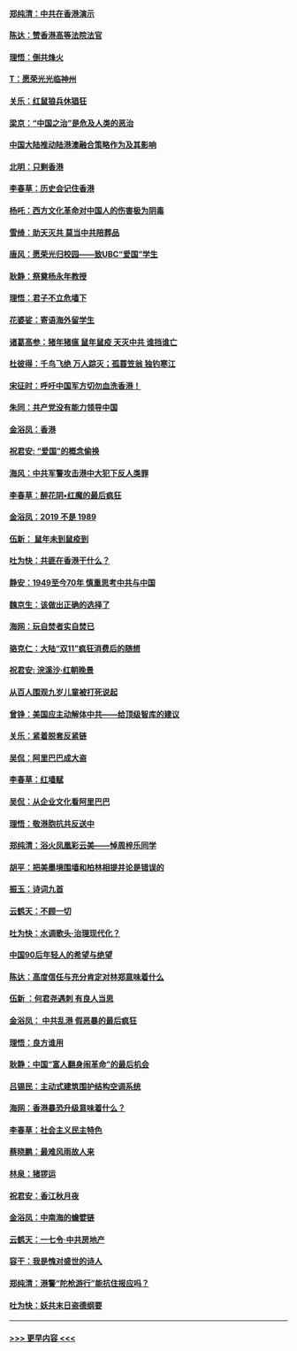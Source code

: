#### [郑纯清：中共在香港演示](../pages/nsc993/n11670539.md?t=11220201) 
#### [陈达：赞香港高等法院法官](../pages/nsc993/n11669542.md?t=11220201) 
#### [理悟：倒共烽火](../pages/nsc993/n11668844.md?t=11220201) 
#### [T：愿荣光光临神州](../pages/nsc993/n11668421.md?t=11220201) 
#### [关乐：红鼠狼兵休猖狂](../pages/nsc993/n11668378.md?t=11220201) 
#### [梁京：“中国之治”是危及人类的恶治](../pages/nsc993/n11668328.md?t=11220201) 
#### [中国大陆推动陆港澳融合策略作为及其影响](../pages/nsc993/n11668157.md?t=11220201) 
#### [北明：只剩香港](../pages/nsc993/n11668002.md?t=11220201) 
#### [李春草：历史会记住香港](../pages/nsc993/n11667927.md?t=11220201) 
#### [杨吒：西方文化革命对中国人的伤害极为阴毒](../pages/nsc993/n11664521.md?t=11220201) 
#### [雪绮：助天灭共 莫当中共陪葬品](../pages/nsc993/n11662650.md?t=11220201) 
#### [唐风：愿荣光归校园——致UBC“爱国”学生](../pages/nsc993/n11662194.md?t=11220201) 
#### [耿静：祭奠杨永年教授](../pages/nsc993/n11662514.md?t=11220201) 
#### [理悟：君子不立危墙下](../pages/nsc993/n11662172.md?t=11220201) 
#### [花婆娑：寄语海外留学生](../pages/nsc993/n11662121.md?t=11220201) 
#### [诸葛高参：猪年猪瘟 鼠年鼠疫 天灭中共 谁挡谁亡](../pages/nsc993/n11661980.md?t=11220201) 
#### [杜彼得：千鸟飞绝 万人踪灭；孤蓑笠翁 独钓寒江](../pages/nsc993/n11661170.md?t=11220201) 
#### [宋征时：呼吁中国军方切勿血洗香港！](../pages/nsc993/n11415318.md?t=11220201) 
#### [朱同：共产党没有能力领导中国](../pages/nsc993/n11660421.md?t=11220201) 
#### [金浴凤：香港](../pages/nsc993/n11660419.md?t=11220201) 
#### [祝君安: “爱国”的概念偷换](../pages/nsc993/n11659706.md?t=11220201) 
#### [海风：中共军警攻击港中大犯下反人类罪](../pages/nsc993/n11659632.md?t=11220201) 
#### [李春草：醉花阴•红魔的最后疯狂](../pages/nsc993/n11659287.md?t=11220201) 
#### [金浴凤：2019 不是 1989](../pages/nsc993/n11657663.md?t=11220201) 
#### [伍新： 鼠年未到鼠疫到](../pages/nsc993/n11655098.md?t=11220201) 
#### [吐为快：共匪在香港干什么？](../pages/nsc993/n11654891.md?t=11220201) 
#### [静安：1949至今70年 慎重思考中共与中国](../pages/nsc993/n11651244.md?t=11220201) 
#### [魏京生：该做出正确的选择了](../pages/nsc993/n11653084.md?t=11220201) 
#### [海网：玩自焚者实自焚已](../pages/nsc993/n11652423.md?t=11220201) 
#### [骆克仁：大陆“双11”疯狂消费后的随想](../pages/nsc993/n11652305.md?t=11220201) 
#### [祝君安: 浣溪沙·红朝晚景](../pages/nsc993/n11652258.md?t=11220201) 
#### [从百人围观九岁儿童被打死说起](../pages/nsc993/n11651030.md?t=11220201) 
#### [曾铮：美国应主动解体中共——给顶级智库的建议](../pages/nsc993/n11649888.md?t=11220201) 
#### [关乐：紧着脱套反紧链](../pages/nsc993/n11649069.md?t=11220201) 
#### [吴侃：阿里巴巴成大盗](../pages/nsc993/n11645523.md?t=11220201) 
#### [李春草：红墙赋](../pages/nsc993/n11646389.md?t=11220201) 
#### [吴侃：从企业文化看阿里巴巴](../pages/nsc993/n11645476.md?t=11220201) 
#### [理悟：敬港胞抗共反送中](../pages/nsc993/n11645466.md?t=11220201) 
#### [郑纯清：浴火凤凰彩云美——悼周梓乐同学](../pages/nsc993/n11645155.md?t=11220201) 
#### [胡平：把美墨境围墙和柏林相提并论是错误的](../pages/nsc993/n11645134.md?t=11220201) 
#### [振玉：诗词九首](../pages/nsc993/n11644081.md?t=11220201) 
#### [云鹤天：不顾一切](../pages/nsc993/n11643508.md?t=11220201) 
#### [吐为快：水调歌头·治理现代化？](../pages/nsc993/n11643485.md?t=11220201) 
#### [中国90后年轻人的希望与绝望](../pages/nsc993/n11642317.md?t=11220201) 
#### [陈达：高度信任与充分肯定对林郑意味着什么](../pages/nsc993/n11641441.md?t=11220201) 
#### [伍新 ：何君尧遇刺 有良人当思](../pages/nsc993/n11641503.md?t=11220201) 
#### [金浴凤： 中共乱港  假恶暴的最后疯狂](../pages/nsc993/n11641495.md?t=11220201) 
#### [理悟：良方谁用](../pages/nsc993/n11641463.md?t=11220201) 
#### [耿静：中国“富人翻身闹革命”的最后机会](../pages/nsc993/n11640655.md?t=11220201) 
#### [吕锡民：主动式建筑围护结构空调系统](../pages/nsc993/n11640168.md?t=11220201) 
#### [海网：香港暴恐升级意味着什么？](../pages/nsc993/n11635904.md?t=11220201) 
#### [李春草：社会主义民主特色](../pages/nsc993/n11634657.md?t=11220201) 
#### [蔡晓鹏：最难风雨故人来](../pages/nsc993/n11633145.md?t=11220201) 
#### [林泉：猪猡运](../pages/nsc993/n11631469.md?t=11220201) 
#### [祝君安：香江秋月夜](../pages/nsc993/n11631440.md?t=11220201) 
#### [金浴凤：中南海的蟾嬖链](../pages/nsc993/n11631290.md?t=11220201) 
#### [云鹤天：一七令·中共房地产](../pages/nsc993/n11630084.md?t=11220201) 
#### [容干：我是愧对盛世的诗人](../pages/nsc993/n11630059.md?t=11220201) 
#### [郑纯清：港警“陀枪游行”能抗住报应吗？](../pages/nsc993/n11629999.md?t=11220201) 
#### [吐为快：妖共末日盗德纲要](../pages/nsc993/n11628610.md?t=11220201) 

----
#### [ >>> 更早内容 <<< ](../indexes/nsc993-earlier.md)
